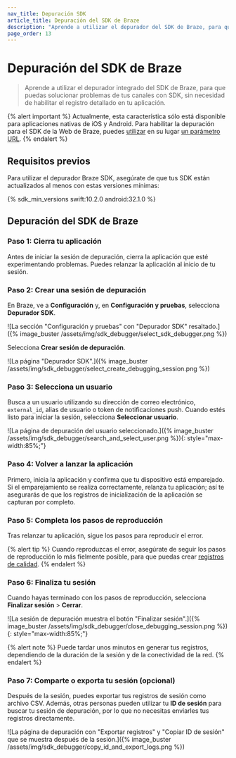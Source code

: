 ```yaml
---
nav_title: Depuración SDK
article_title: Depuración del SDK de Braze 
description: "Aprende a utilizar el depurador del SDK de Braze, para que puedas solucionar los problemas de tus canales con SDK, sin habilitar manualmente el registro detallado en tu aplicación."
page_order: 13
---
```


# Depuración del SDK de Braze

> Aprende a utilizar el depurador integrado del SDK de Braze, para que puedas solucionar problemas de tus canales con SDK, sin necesidad de habilitar el registro detallado en tu aplicación.

{% alert important %}
Actualmente, esta característica sólo está disponible para aplicaciones nativas de iOS y Android. Para habilitar la depuración para el SDK de la Web de Braze, puedes [utilizar]({{site.baseurl}}/developer_guide/platform_integration_guides/web/initial_sdk_setup/#logging) en su lugar [un parámetro URL]({{site.baseurl}}/developer_guide/platform_integration_guides/web/initial_sdk_setup/#logging).
{% endalert %}

## Requisitos previos

Para utilizar el depurador Braze SDK, asegúrate de que tus SDK están actualizados al menos con estas versiones mínimas:

{% sdk_min_versions swift:10.2.0 android:32.1.0 %}

## Depuración del SDK de Braze

### Paso 1: Cierra tu aplicación

Antes de iniciar la sesión de depuración, cierra la aplicación que esté experimentando problemas. Puedes relanzar la aplicación al inicio de tu sesión.

### Paso 2: Crear una sesión de depuración

En Braze, ve a **Configuración** y, en **Configuración y pruebas**, selecciona **Depurador SDK**.

![La sección "Configuración y pruebas" con "Depurador SDK" resaltado.]({% image_buster /assets/img/sdk_debugger/select_sdk_debugger.png %})

Selecciona **Crear sesión de depuración**.

![La página "Depurador SDK".]({% image_buster /assets/img/sdk_debugger/select_create_debugging_session.png %})

### Paso 3: Selecciona un usuario

Busca a un usuario utilizando su dirección de correo electrónico, `external_id`, alias de usuario o token de notificaciones push. Cuando estés listo para iniciar la sesión, selecciona **Seleccionar usuario**.

![La página de depuración del usuario seleccionado.]({% image_buster /assets/img/sdk_debugger/search_and_select_user.png %}){: style="max-width:85%;"}

### Paso 4: Volver a lanzar la aplicación

Primero, inicia la aplicación y confirma que tu dispositivo está emparejado. Si el emparejamiento se realiza correctamente, relanza tu aplicación; así te asegurarás de que los registros de inicialización de la aplicación se capturan por completo.

### Paso 5: Completa los pasos de reproducción

Tras relanzar tu aplicación, sigue los pasos para reproducir el error.

{% alert tip %}
Cuando reproduzcas el error, asegúrate de seguir los pasos de reproducción lo más fielmente posible, para que puedas crear [registros de calidad](#step-6-export-your-session-logs-optional).
{% endalert %}

### Paso 6: Finaliza tu sesión

Cuando hayas terminado con los pasos de reproducción, selecciona **Finalizar sesión** > **Cerrar**.

![La sesión de depuración muestra el botón "Finalizar sesión".]({% image_buster /assets/img/sdk_debugger/close_debugging_session.png %}){: style="max-width:85%;"}

{% alert note %}
Puede tardar unos minutos en generar tus registros, dependiendo de la duración de la sesión y de la conectividad de la red.
{% endalert %}

### Paso 7: Comparte o exporta tu sesión (opcional)

Después de la sesión, puedes exportar tus registros de sesión como archivo CSV. Además, otras personas pueden utilizar tu **ID de sesión** para buscar tu sesión de depuración, por lo que no necesitas enviarles tus registros directamente.

![La página de depuración con "Exportar registros" y "Copiar ID de sesión" que se muestra después de la sesión.]({% image_buster /assets/img/sdk_debugger/copy_id_and_export_logs.png %})
